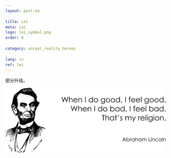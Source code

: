 ```yaml
---
layout: post-ea

title: Lei
meta: Lei
logo: lei_symbol.png
order: 6

category: unreal_reality_heroes

lang: cn
ref: lei
---
```


部分升级。

<a data-fancybox="gallery" href="/img/programming/Lincoln.png"><img src="/img/programming/Lincoln.png" alt=""></a>

